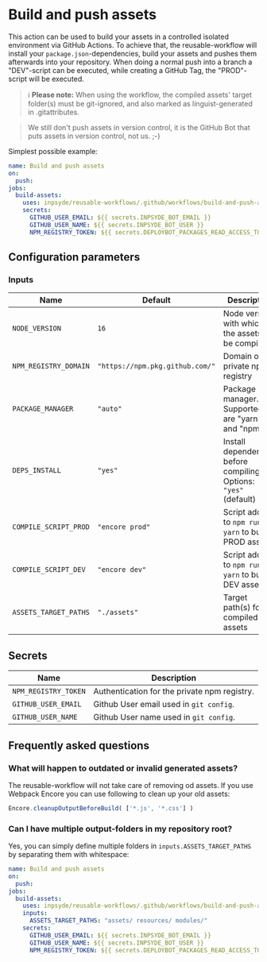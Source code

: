 # Build and push assets

This action can be used to build your assets in a controlled isolated environment via GitHub Actions. To achieve that, the reusable-workflow will install your `package.json`-dependencies, build your assets and pushes them afterwards into your repository. When doing a normal push into a branch a "DEV"-script can be executed, while creating a GitHub Tag, the "PROD"-script will be executed.

> :information_source: **Please note:** When using the workflow, the compiled assets' target folder(s) must be git-ignored, and also marked as linguist-generated in .gitattributes.

> We still don't push assets in version control, it is the GitHub Bot that puts assets in version control, not us. ;-)

Simplest possible example:

```yml
name: Build and push assets
on:
  push:
jobs:
  build-assets:
    uses: inpsyde/reusable-workflows/.github/workflows/build-and-push-assets.yml@main
    secrets:
      GITHUB_USER_EMAIL: ${{ secrets.INPSYDE_BOT_EMAIL }}
      GITHUB_USER_NAME: ${{ secrets.INPSYDE_BOT_USER }}
      NPM_REGISTRY_TOKEN: ${{ secrets.DEPLOYBOT_PACKAGES_READ_ACCESS_TOKEN }}
```

## Configuration parameters

### Inputs

| Name                  | Default                         | Description                                                              |
|-----------------------|---------------------------------|--------------------------------------------------------------------------|
| `NODE_VERSION`        | `16`                            | Node version with which the assets will be compiled                      |
| `NPM_REGISTRY_DOMAIN` | `"https://npm.pkg.github.com/"` | Domain of the private npm registry                                       |
| `PACKAGE_MANAGER`     | `"auto"`                        | Package manager. Supported are "yarn" and "npm"                          |
| `DEPS_INSTALL`        | `"yes"`                         | Install dependencies before compiling? Options: `"yes"` (default) `"no"` |
| `COMPILE_SCRIPT_PROD` | `"encore prod"`                 | Script added to `npm run` or `yarn` to build PROD assets                 |
| `COMPILE_SCRIPT_DEV`  | `"encore dev"`                  | Script added to `npm run` or `yarn` to build DEV assets                  |
| `ASSETS_TARGET_PATHS` | `"./assets"`                    | Target path(s) for compiled assets                                       |


## Secrets

| Name                 | Description                                  |
|----------------------|----------------------------------------------|
| `NPM_REGISTRY_TOKEN` | Authentication for the private npm registry. |
| `GITHUB_USER_EMAIL`  | Github User email used in `git config`.      |
| `GITHUB_USER_NAME`   | Github User name used in `git config`.       |


## Frequently asked questions

### What will happen to outdated or invalid generated assets?

The reusable-workflow will not take care of removing od assets. If you use Webpack Encore you can use following to clean up your old assets:

```js
Encore.cleanupOutputBeforeBuild( ['*.js', '*.css'] )
```

### Can I have multiple output-folders in my repository root?

Yes, you can simply define multiple folders in `inputs.ASSETS_TARGET_PATHS` by separating them with whitespace:

```yaml
name: Build and push assets
on:
  push:
jobs:
  build-assets:
    uses: inpsyde/reusable-workflows/.github/workflows/build-and-push-assets.yml@main
    inputs:
      ASSETS_TARGET_PATHS: "assets/ resources/ modules/"
    secrets:
      GITHUB_USER_EMAIL: ${{ secrets.INPSYDE_BOT_EMAIL }}
      GITHUB_USER_NAME: ${{ secrets.INPSYDE_BOT_USER }}
      NPM_REGISTRY_TOKEN: ${{ secrets.DEPLOYBOT_PACKAGES_READ_ACCESS_TOKEN }}
```